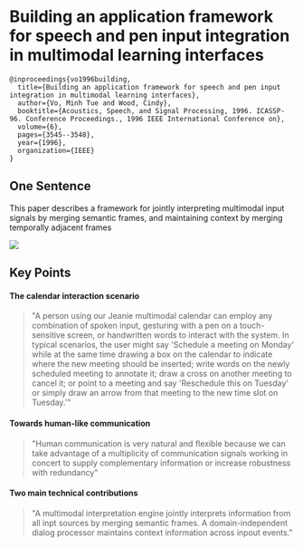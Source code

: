 # Building an application framework for speech and pen input integration in multimodal learning interfaces

```
@inproceedings{vo1996building,
  title={Building an application framework for speech and pen input integration in multimodal learning interfaces},
  author={Vo, Minh Tue and Wood, Cindy},
  booktitle={Acoustics, Speech, and Signal Processing, 1996. ICASSP-96. Conference Proceedings., 1996 IEEE International Conference on},
  volume={6},
  pages={3545--3548},
  year={1996},
  organization={IEEE}
}
```

## One Sentence
This paper describes a framework for jointly interpreting multimodal input signals by merging semantic frames, and maintaining context by merging temporally adjacent frames

![](https://dl.dropbox.com/s/1fbth926a3br0xf/vo_interpretation_using_frames.png?dl=0)

## Key Points
#### The calendar interaction scenario
> "A person using our Jeanie multimodal calendar can employ any combination of spoken input, gesturing with a pen on a touch-sensitive screen, or handwritten words to interact with the system. In typical scenarios, the user might say 'Schedule a meeting on Monday' while at the same time drawing a box on the calendar to indicate where the new meeting should be inserted; write words on the newly scheduled meeting to annotate it; draw a cross on another meeting to cancel it; or point to a meeting and say 'Reschedule this on Tuesday' or simply draw an arrow from that meeting to the new time slot on Tuesday.'"

#### Towards human-like communication
> "Human communication is very natural and flexible because we can take advantage of a multiplicity of communication signals working in concert to supply complementary information or increase robustness with redundancy"

#### Two main technical contributions
> "A multimodal interpretation engine jointly interprets information from all inpt sources by merging semantic frames. A domain-independent dialog processor maintains context information across inpout events."


